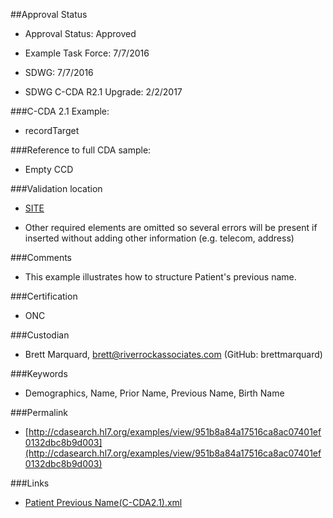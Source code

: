 ##Approval Status 

* Approval Status: Approved
* Example Task Force: 7/7/2016
* SDWG: 7/7/2016
* SDWG C-CDA R2.1 Upgrade: 2/2/2017

###C-CDA 2.1 Example: 
 

* recordTarget

###Reference to full CDA sample:
* Empty CCD



###Validation location

* [SITE](https://sitenv.org/sandbox-ccda/ccda-validator)


* Other required elements are omitted so several errors will be present if inserted without adding other information (e.g. telecom, address)

###Comments

* This example illustrates how to structure Patient's previous name. 

###Certification
* ONC

###Custodian

* Brett Marquard, brett@riverrockassociates.com (GitHub: brettmarquard)

###Keywords

* Demographics, Name, Prior Name, Previous Name, Birth Name

###Permalink 

* [http://cdasearch.hl7.org/examples/view/951b8a84a17516ca8ac07401ef0132dbc8b9d003](http://cdasearch.hl7.org/examples/view/951b8a84a17516ca8ac07401ef0132dbc8b9d003)

###Links 

* [Patient Previous Name(C-CDA2.1).xml](https://github.com/HL7/C-CDA-Examples/tree/master/Header/Patient%20Previous%20Name/Patient%20Previous%20Name%28C-CDA2.1%29.xml)
